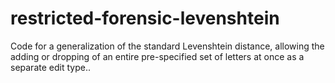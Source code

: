 # restricted-forensic-levenshtein
Code for a generalization of the standard Levenshtein distance, allowing the adding or dropping of an entire pre-specified set of letters at once as a separate edit type..
